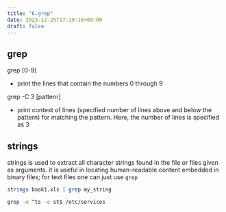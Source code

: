 ```yaml
---
title: "6.grep"
date: 2023-12-25T17:19:18+09:00
draft: false
---
```


## grep 

grep [0-9] <filename> 
- print the lines that contain the numbers 0 through 9

grep -C 3 [pattern] <filename>
- print context of lines (specified number of lines above and below the pattern) for matching the pattern. Here, the number of lines is specified as 3

## strings

strings is used to extract all character strings found in the file or files given as arguments. it is useful in locating human-readable content embedded in binary files; for text files one can just use `grep`

```bash
strings book1.xls | grep my_string
```

```bash
grep -e ^ts -e st$ /etc/services
```
